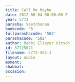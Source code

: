 ```yaml
---
title: Call Me Maybe
date: 2012-08-04 00:00:00 Z
year: 5772
parasha: Vaetchanan
bookcode: '5'
fullparashacode: '502'
parashacode: '502'
author: Rabbi Eliezer Hirsch
id: 57725021
filename: 5772-502-1
layout: audio
moment: 
shabbat: 
occasion: 
---
```


